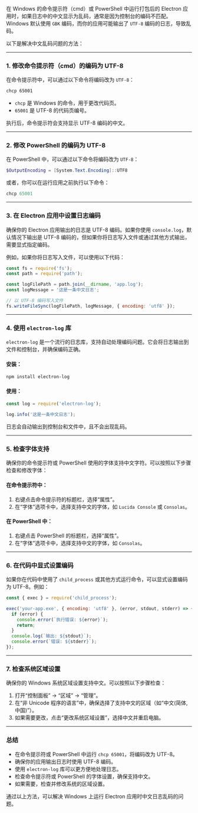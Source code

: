 
在 Windows 的命令提示符（cmd）或 PowerShell 中运行打包后的 Electron 应用时，如果日志中的中文显示为乱码，通常是因为控制台的编码不匹配。Windows 默认使用 `GBK` 编码，而你的应用可能输出了 `UTF-8` 编码的日志，导致乱码。

以下是解决中文乱码问题的方法：

---

### 1. **修改命令提示符（cmd）的编码为 UTF-8**
在命令提示符中，可以通过以下命令将编码改为 `UTF-8`：

```bash
chcp 65001
```

- `chcp` 是 Windows 的命令，用于更改代码页。
- `65001` 是 UTF-8 的代码页编号。

执行后，命令提示符会支持显示 UTF-8 编码的中文。

---

### 2. **修改 PowerShell 的编码为 UTF-8**
在 PowerShell 中，可以通过以下命令将编码改为 `UTF-8`：

```powershell
$OutputEncoding = [System.Text.Encoding]::UTF8
```

或者，你可以在运行应用之前执行以下命令：

```powershell
chcp 65001
```

---

### 3. **在 Electron 应用中设置日志编码**
确保你的 Electron 应用输出的日志是 UTF-8 编码。如果你使用 `console.log`，默认情况下输出是 UTF-8 编码的，但如果你将日志写入文件或通过其他方式输出，需要显式指定编码。

例如，如果你将日志写入文件，可以使用以下代码：

```javascript
const fs = require('fs');
const path = require('path');

const logFilePath = path.join(__dirname, 'app.log');
const logMessage = '这是一条中文日志';

// 以 UTF-8 编码写入文件
fs.writeFileSync(logFilePath, logMessage, { encoding: 'utf8' });
```

---

### 4. **使用 `electron-log` 库**
`electron-log` 是一个流行的日志库，支持自动处理编码问题。它会将日志输出到文件和控制台，并确保编码正确。

#### 安装：
```bash
npm install electron-log
```

#### 使用：
```javascript
const log = require('electron-log');

log.info('这是一条中文日志');
```

日志会自动输出到控制台和文件中，且不会出现乱码。

---

### 5. **检查字体支持**
确保你的命令提示符或 PowerShell 使用的字体支持中文字符。可以按照以下步骤检查和修改字体：

#### 在命令提示符中：
1. 右键点击命令提示符的标题栏，选择“属性”。
2. 在“字体”选项卡中，选择支持中文的字体，如 `Lucida Console` 或 `Consolas`。

#### 在 PowerShell 中：
1. 右键点击 PowerShell 的标题栏，选择“属性”。
2. 在“字体”选项卡中，选择支持中文的字体，如 `Consolas`。

---

### 6. **在代码中显式设置编码**
如果你在代码中使用了 `child_process` 或其他方式运行命令，可以显式设置编码为 UTF-8。例如：

```javascript
const { exec } = require('child_process');

exec('your-app.exe', { encoding: 'utf8' }, (error, stdout, stderr) => {
  if (error) {
    console.error(`执行错误: ${error}`);
    return;
  }
  console.log(`输出: ${stdout}`);
  console.error(`错误: ${stderr}`);
});
```

---

### 7. **检查系统区域设置**
确保你的 Windows 系统区域设置支持中文。可以按照以下步骤检查：

1. 打开“控制面板” -> “区域” -> “管理”。
2. 在“非 Unicode 程序的语言”中，确保选择了支持中文的区域（如“中文(简体, 中国)”）。
3. 如果需要更改，点击“更改系统区域设置”，选择中文并重启电脑。

---

### 总结
- 在命令提示符或 PowerShell 中运行 `chcp 65001`，将编码改为 UTF-8。
- 确保你的应用输出日志时使用 UTF-8 编码。
- 使用 `electron-log` 库可以更方便地处理日志。
- 检查命令提示符或 PowerShell 的字体设置，确保支持中文。
- 如果需要，检查并修改系统的区域设置。

通过以上方法，可以解决 Windows 上运行 Electron 应用时中文日志乱码的问题。